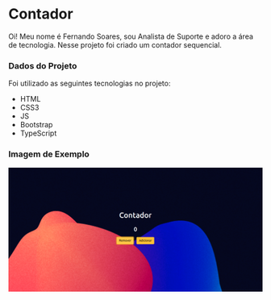 # Contador
Oi! Meu nome é Fernando Soares, sou Analista de Suporte e adoro a área de tecnologia. Nesse projeto foi criado um contador sequencial.

### Dados do Projeto
Foi utilizado as seguintes tecnologias no projeto:

- HTML
- CSS3
- JS
- Bootstrap
- TypeScript

### Imagem de Exemplo
![To-do List](https://raw.githubusercontent.com/santosfernando2377/Contador/main/dist/img/exemplo.png)
